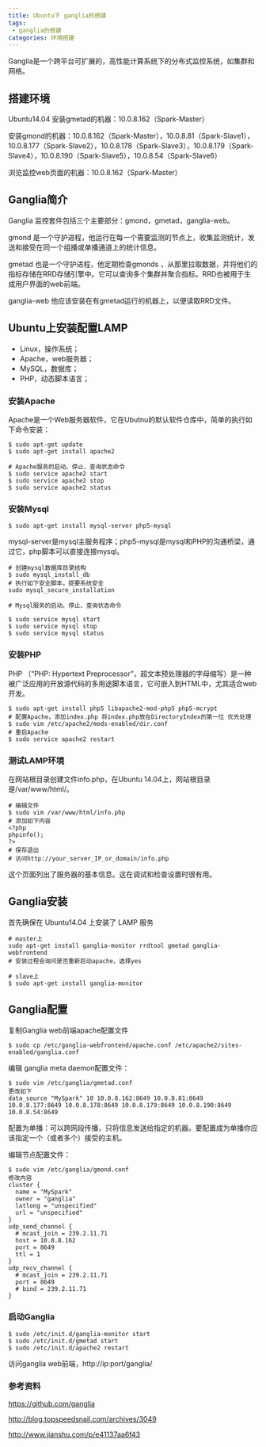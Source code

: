 ```yaml
---
title: Ubuntu下 ganglia的搭建
tags:
 - ganglia的搭建
categories: 环境搭建
---
```

Ganglia是一个跨平台可扩展的，高性能计算系统下的分布式监控系统，如集群和网格。

## 搭建环境
Ubuntu14.04
安装gmetad的机器：10.0.8.162（Spark-Master）

安装gmond的机器：10.0.8.162（Spark-Master），10.0.8.81（Spark-Slave1），10.0.8.177（Spark-Slave2），10.0.8.178（Spark-Slave3），10.0.8.179（Spark-Slave4），10.0.8.190（Spark-Slave5），10.0.8.54（Spark-Slave6）

浏览监控web页面的机器：10.0.8.162（Spark-Master）
## Ganglia简介

Ganglia 监控套件包括三个主要部分：gmond，gmetad，ganglia-web。

gmond 是一个守护进程，他运行在每一个需要监测的节点上，收集监测统计，发送和接受在同一个组播或单播通道上的统计信息。

gmetad 也是一个守护进程，他定期检查gmonds ，从那里拉取数据，并将他们的指标存储在RRD存储引擎中。它可以查询多个集群并聚合指标。RRD也被用于生成用户界面的web前端。

ganglia-web 他应该安装在有gmetad运行的机器上，以便读取RRD文件。

## Ubuntu上安装配置LAMP
* Linux，操作系统；
* Apache，web服务器；
* MySQL，数据库；
* PHP，动态脚本语言；

###  安装Apache
Apache是一个Web服务器软件，它在Ubutnu的默认软件仓库中，简单的执行如下命令安装：
```
$ sudo apt-get update
$ sudo apt-get install apache2

# Apache服务的启动、停止、查询状态命令
$ sudo service apache2 start
$ sudo service apache2 stop
$ sudo service apache2 status
```
### 安装Mysql
```
$ sudo apt-get install mysql-server php5-mysql
```
mysql-server是mysql主服务程序；php5-mysql是mysql和PHP的沟通桥梁，通过它，php脚本可以直接连接mysql。
```
# 创建mysql数据库目录结构
$ sudo mysql_install_db
# 执行如下安全脚本，提要系统安全
sudo mysql_secure_installation

# Mysql服务的启动、停止、查询状态命令

$ sudo service mysql start
$ sudo service mysql stop
$ sudo service mysql status

```
### 安装PHP
PHP （“PHP: Hypertext Preprocessor”，超文本预处理器的字母缩写）是一种被广泛应用的开放源代码的多用途脚本语言，它可嵌入到HTML中，尤其适合web 开发。
```
$ sudo apt-get install php5 libapache2-mod-php5 php5-mcrypt
# 配置Apache，添加index.php 将index.php放在DirectoryIndex的第一位 优先处理
$ sudo vim /etc/apache2/mods-enabled/dir.conf
# 重启Apache
$ sudo service apache2 restart
```
### 测试LAMP环境
在网站根目录创建文件info.php，在Ubuntu 14.04上，网站根目录是/var/www/html/。
```
# 编辑文件
$ sudo vim /var/www/html/info.php
# 添加如下内容
<?php
phpinfo();
?>
# 保存退出
# 访问http://your_server_IP_or_domain/info.php
```
这个页面列出了服务器的基本信息。这在调试和检查设置时很有用。

## Ganglia安装
首先确保在 Ubuntu14.04 上安装了 LAMP 服务
```
# master上
sudo apt-get install ganglia-monitor rrdtool gmetad ganglia-webfrontend
# 安装过程会询问是否重新启动apache，选择yes

# slave上
$ sudo apt-get install ganglia-monitor
```
## Ganglia配置
复制Ganglia web前端apache配置文件
```
$ sudo cp /etc/ganglia-webfrontend/apache.conf /etc/apache2/sites-enabled/ganglia.conf
```
编辑 ganglia meta daemon配置文件：
```
$ sudo vim /etc/ganglia/gmetad.conf
更改如下
data_source "MySpark" 10 10.0.8.162:8649 10.0.8.81:8649 10.0.8.177:8649 10.0.8.178:8649 10.0.8.179:8649 10.0.8.190:8649 10.0.8.54:8649
```
配置为单播：可以跨网段传播，只将信息发送给指定的机器。要配置成为单播你应该指定一个（或者多个）接受的主机。

编辑节点配置文件：
```
$ sudo vim /etc/ganglia/gmond.conf
修改内容
cluster {
  name = "MySpark"
  owner = "ganglia"
  latlong = "unspecified"
  url = "unspecified"
}
udp_send_channel {
  # mcast_join = 239.2.11.71
  host = 10.0.8.162
  port = 8649
  ttl = 1
}
udp_recv_channel {
  # mcast_join = 239.2.11.71
  port = 8649
  # bind = 239.2.11.71
}

```



### 启动Ganglia
```
$ sudo /etc/init.d/ganglia-monitor start
$ sudo /etc/init.d/gmetad start
$ sudo /etc/init.d/apache2 restart
```

访问ganglia web前端，http://ip:port/ganglia/

### 参考资料
https://github.com/ganglia

http://blog.topspeedsnail.com/archives/3049

http://www.jianshu.com/p/e41137aa6f43

